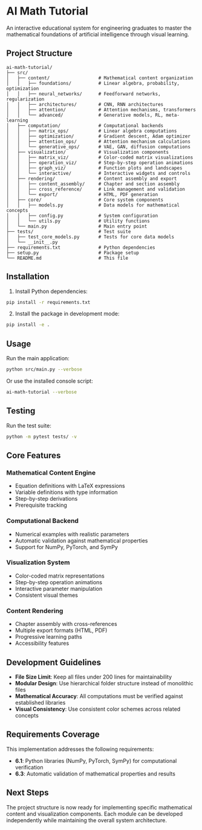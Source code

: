 # AI Math Tutorial

An interactive educational system for engineering graduates to master the mathematical foundations of artificial intelligence through visual learning.

## Project Structure

```
ai-math-tutorial/
├── src/
│   ├── content/                  # Mathematical content organization
│   │   ├── foundations/          # Linear algebra, probability, optimization
│   │   ├── neural_networks/      # Feedforward networks, regularization
│   │   ├── architectures/        # CNN, RNN architectures
│   │   ├── attention/            # Attention mechanisms, transformers
│   │   └── advanced/             # Generative models, RL, meta-learning
│   ├── computation/              # Computational backends
│   │   ├── matrix_ops/           # Linear algebra computations
│   │   ├── optimization/         # Gradient descent, Adam optimizer
│   │   ├── attention_ops/        # Attention mechanism calculations
│   │   └── generative_ops/       # VAE, GAN, diffusion computations
│   ├── visualization/            # Visualization components
│   │   ├── matrix_viz/           # Color-coded matrix visualizations
│   │   ├── operation_viz/        # Step-by-step operation animations
│   │   ├── graph_viz/            # Function plots and landscapes
│   │   └── interactive/          # Interactive widgets and controls
│   ├── rendering/                # Content assembly and export
│   │   ├── content_assembly/     # Chapter and section assembly
│   │   ├── cross_reference/      # Link management and validation
│   │   └── export/               # HTML, PDF generation
│   ├── core/                     # Core system components
│   │   ├── models.py             # Data models for mathematical concepts
│   │   ├── config.py             # System configuration
│   │   └── utils.py              # Utility functions
│   └── main.py                   # Main entry point
├── tests/                        # Test suite
│   ├── test_core_models.py       # Tests for core data models
│   └── __init__.py
├── requirements.txt              # Python dependencies
├── setup.py                      # Package setup
└── README.md                     # This file
```

## Installation

1. Install Python dependencies:
```bash
pip install -r requirements.txt
```

2. Install the package in development mode:
```bash
pip install -e .
```

## Usage

Run the main application:
```bash
python src/main.py --verbose
```

Or use the installed console script:
```bash
ai-math-tutorial --verbose
```

## Testing

Run the test suite:
```bash
python -m pytest tests/ -v
```

## Core Features

### Mathematical Content Engine
- Equation definitions with LaTeX expressions
- Variable definitions with type information
- Step-by-step derivations
- Prerequisite tracking

### Computational Backend
- Numerical examples with realistic parameters
- Automatic validation against mathematical properties
- Support for NumPy, PyTorch, and SymPy

### Visualization System
- Color-coded matrix representations
- Step-by-step operation animations
- Interactive parameter manipulation
- Consistent visual themes

### Content Rendering
- Chapter assembly with cross-references
- Multiple export formats (HTML, PDF)
- Progressive learning paths
- Accessibility features

## Development Guidelines

- **File Size Limit**: Keep all files under 200 lines for maintainability
- **Modular Design**: Use hierarchical folder structure instead of monolithic files
- **Mathematical Accuracy**: All computations must be verified against established libraries
- **Visual Consistency**: Use consistent color schemes across related concepts

## Requirements Coverage

This implementation addresses the following requirements:
- **6.1**: Python libraries (NumPy, PyTorch, SymPy) for computational verification
- **6.3**: Automatic validation of mathematical properties and results

## Next Steps

The project structure is now ready for implementing specific mathematical content and visualization components. Each module can be developed independently while maintaining the overall system architecture.